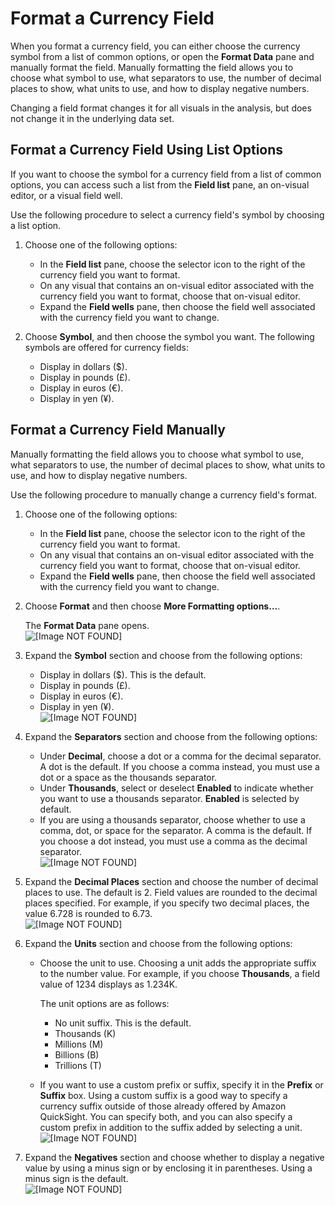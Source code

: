 # Format a Currency Field<a name="format-a-currency-field"></a>

When you format a currency field, you can either choose the currency symbol from a list of common options, or open the **Format Data** pane and manually format the field\. Manually formatting the field allows you to choose what symbol to use, what separators to use, the number of decimal places to show, what units to use, and how to display negative numbers\.

Changing a field format changes it for all visuals in the analysis, but does not change it in the underlying data set\.

## Format a Currency Field Using List Options<a name="format-a-currency-field-list"></a>

If you want to choose the symbol for a currency field from a list of common options, you can access such a list from the **Field list** pane, an on\-visual editor, or a visual field well\.

Use the following procedure to select a currency field's symbol by choosing a list option\.

1. Choose one of the following options:
   + In the **Field list** pane, choose the selector icon to the right of the currency field you want to format\.
   + On any visual that contains an on\-visual editor associated with the currency field you want to format, choose that on\-visual editor\.
   + Expand the **Field wells** pane, then choose the field well associated with the currency field you want to change\.

1. Choose **Symbol**, and then choose the symbol you want\. The following symbols are offered for currency fields:
   + Display in dollars \($\)\.
   + Display in pounds \(£\)\.
   + Display in euros \(€\)\.
   + Display in yen \(¥\)\.

## Format a Currency Field Manually<a name="format-a-currency-field-manual"></a>

 Manually formatting the field allows you to choose what symbol to use, what separators to use, the number of decimal places to show, what units to use, and how to display negative numbers\.

Use the following procedure to manually change a currency field's format\.

1. Choose one of the following options:
   + In the **Field list** pane, choose the selector icon to the right of the currency field you want to format\.
   + On any visual that contains an on\-visual editor associated with the currency field you want to format, choose that on\-visual editor\.
   + Expand the **Field wells** pane, then choose the field well associated with the currency field you want to change\.

1. Choose **Format** and then choose **More Formatting options\.\.\.**\.

   The **Format Data** pane opens\.  
![\[Image NOT FOUND\]](http://docs.aws.amazon.com/quicksight/latest/user/images/format-currency.png)

1. Expand the **Symbol** section and choose from the following options:
   + Display in dollars \($\)\. This is the default\.
   + Display in pounds \(£\)\.
   + Display in euros \(€\)\.
   + Display in yen \(¥\)\.  
![\[Image NOT FOUND\]](http://docs.aws.amazon.com/quicksight/latest/user/images/currency-symbols.png)

1. Expand the **Separators** section and choose from the following options:
   + Under **Decimal**, choose a dot or a comma for the decimal separator\. A dot is the default\. If you choose a comma instead, you must use a dot or a space as the thousands separator\.
   + Under **Thousands**, select or deselect **Enabled** to indicate whether you want to use a thousands separator\. **Enabled** is selected by default\.
   + If you are using a thousands separator, choose whether to use a comma, dot, or space for the separator\. A comma is the default\. If you choose a dot instead, you must use a comma as the decimal separator\.  
![\[Image NOT FOUND\]](http://docs.aws.amazon.com/quicksight/latest/user/images/currency-separators.png)

1. Expand the **Decimal Places** section and choose the number of decimal places to use\. The default is 2\. Field values are rounded to the decimal places specified\. For example, if you specify two decimal places, the value 6\.728 is rounded to 6\.73\.  
![\[Image NOT FOUND\]](http://docs.aws.amazon.com/quicksight/latest/user/images/currency-decimals.png)

1. Expand the **Units** section and choose from the following options:
   + Choose the unit to use\. Choosing a unit adds the appropriate suffix to the number value\. For example, if you choose **Thousands**, a field value of 1234 displays as 1\.234K\.

     The unit options are as follows:
     + No unit suffix\. This is the default\.
     + Thousands \(K\)
     + Millions \(M\)
     + Billions \(B\)
     + Trillions \(T\)
   + If you want to use a custom prefix or suffix, specify it in the **Prefix** or **Suffix** box\. Using a custom suffix is a good way to specify a currency suffix outside of those already offered by Amazon QuickSight\. You can specify both, and you can also specify a custom prefix in addition to the suffix added by selecting a unit\.  
![\[Image NOT FOUND\]](http://docs.aws.amazon.com/quicksight/latest/user/images/currency-units.png)

1. Expand the **Negatives** section and choose whether to display a negative value by using a minus sign or by enclosing it in parentheses\. Using a minus sign is the default\.  
![\[Image NOT FOUND\]](http://docs.aws.amazon.com/quicksight/latest/user/images/currency-negatives.png)